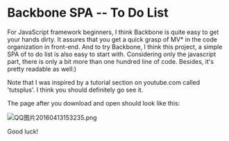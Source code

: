 # Backbone SPA -- To Do List

   For JavaScript framework beginners, I think Backbone is quite easy to get your hands dirty. It assures that you get a quick grasp of MV* in the code organization in front-end. And to try Backbone, I think this project, a simple SPA of to do list is also easy to start with. Considering only the javascript part, there is only a bit more than one hundred line of code. Besides, it's pretty readable as well:)
   
   Note that I was inspired by a tutorial section on youtube.com called 'tutsplus'. I think you should definitely go see it.
   
   The page after you download and open should look like this:
   
   ![QQ图片20160413153235.png](https://ooo.0o0.ooo/2016/04/13/570df706d8339.png)
   
   Good luck!
